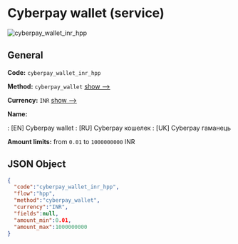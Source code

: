 
# Сyberpay wallet (service) 
![cyberpay_wallet_inr_hpp](https://static.openfintech.io/payment_methods/cyberpay_wallet_inr_hpp/logo.svg?w=400&c=v0.59.26#w200)  

## General 
 
**Code:** `cyberpay_wallet_inr_hpp` 
 
**Method:** `cyberpay_wallet` 
 [show -->](/payment-methods/cyberpay_wallet/) 
 
**Currency:** `INR` [show -->](/currencies/INR/) 
 
**Name:** 
 
:	[EN] Сyberpay wallet 
:	[RU] Сyberpay кошелек 
:	[UK] Сyberpay гаманець 
 
**Amount limits:** from `0.01` to `1000000000` INR 

## JSON Object 

```json
{
  "code":"cyberpay_wallet_inr_hpp",
  "flow":"hpp",
  "method":"cyberpay_wallet",
  "currency":"INR",
  "fields":null,
  "amount_min":0.01,
  "amount_max":1000000000
}
```  
